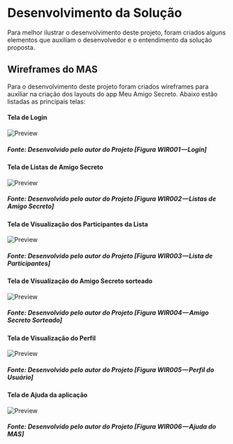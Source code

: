 # Desenvolvimento da Solução
Para melhor ilustrar o desenvolvimento deste projeto, foram criados alguns elementos que auxiliam o desenvolvedor e o entendimento da solução proposta.

## Wireframes do MAS
Para o desenvolvimento deste projeto foram criados wireframes para auxiliar na criação dos layouts do app Meu Amigo Secreto.
Abaixo estão listadas as principais telas:

#### Tela de Login
![Preview](images/wireframe/WIR001.png?raw=true "Wireframe da tela de Login - MAS")
<h5>Fonte: Desenvolvido pelo autor do Projeto [Figura WIR001 — Login]</h5>

#### Tela de Listas de Amigo Secreto
![Preview](images/wireframe/WIR002.png?raw=true "Wireframe da tela de listas de amigo secreto - MAS")
<h5>Fonte: Desenvolvido pelo autor do Projeto [Figura WIR002 — Listas de Amigo Secreto]</h5>

#### Tela de Visualização dos Participantes da Lista
![Preview](images/wireframe/WIR003.png?raw=true "Wireframe da tela de visualização dos participantes da lista - MAS")
<h5>Fonte: Desenvolvido pelo autor do Projeto [Figura WIR003 — Lista de Participantes]</h5>

#### Tela de Visualização do Amigo Secreto sorteado
![Preview](images/wireframe/WIR004.png?raw=true "Wireframe da tela de visualização do amigo secreto sorteado - MAS")
<h5>Fonte: Desenvolvido pelo autor do Projeto [Figura WIR004 — Amigo Secreto Sorteado]</h5>

#### Tela de Visualização do Perfil
![Preview](images/wireframe/WIR005.png?raw=true "Wireframe da tela de visualização do Perfil - MAS")
<h5>Fonte: Desenvolvido pelo autor do Projeto [Figura WIR005 — Perfil do Usuário]</h5>

#### Tela de Ajuda da aplicação
![Preview](images/wireframe/WIR006.png?raw=true "Wireframe da tela de ajuda - MAS")
<h5>Fonte: Desenvolvido pelo autor do Projeto [Figura WIR006 — Ajuda do MAS]</h5>
